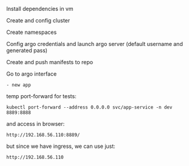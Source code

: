 Install dependencies in vm

Create and config cluster

Create namespaces

Config argo credentials and launch argo server (default username and generated pass)

Create and push manifests to repo

Go to argo interface

    - new app






temp port-forward for tests:

    kubectl port-forward --address 0.0.0.0 svc/app-service -n dev 8889:8888

and access in browser:

    http://192.168.56.110:8889/

but since we have ingress, we can use just:

    http://192.168.56.110
